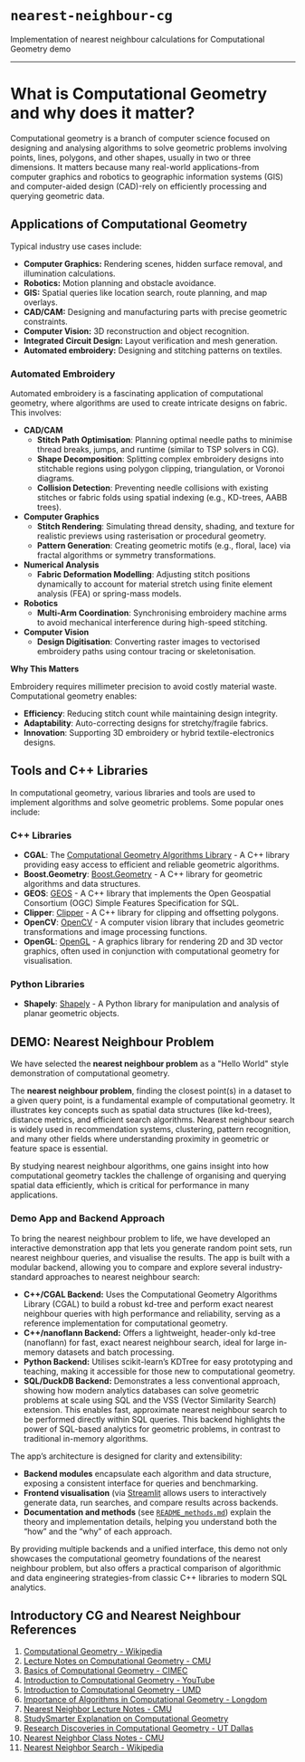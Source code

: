 # `nearest-neighbour-cg`

Implementation of nearest neighbour calculations for Computational Geometry demo

______________________________________________________________________

# What is Computational Geometry and why does it matter?

Computational geometry is a branch of computer science focused on designing and analysing algorithms to solve geometric problems involving points, lines, polygons, and other shapes, usually in two or three dimensions. It matters because many real-world applications-from computer graphics and robotics to geographic information systems (GIS) and computer-aided design (CAD)-rely on efficiently processing and querying geometric data.

## Applications of Computational Geometry

Typical industry use cases include:

- **Computer Graphics:** Rendering scenes, hidden surface removal, and illumination calculations.
- **Robotics:** Motion planning and obstacle avoidance.
- **GIS:** Spatial queries like location search, route planning, and map overlays.
- **CAD/CAM:** Designing and manufacturing parts with precise geometric constraints.
- **Computer Vision:** 3D reconstruction and object recognition.
- **Integrated Circuit Design:** Layout verification and mesh generation.
- **Automated embroidery:** Designing and stitching patterns on textiles.

### Automated Embroidery

Automated embroidery is a fascinating application of computational geometry, where algorithms are used to create intricate designs on fabric. This involves:

- **CAD/CAM**
  - **Stitch Path Optimisation**: Planning optimal needle paths to minimise thread breaks, jumps, and runtime (similar to TSP solvers in CG).
  - **Shape Decomposition**: Splitting complex embroidery designs into stitchable regions using polygon clipping, triangulation, or Voronoi diagrams.
  - **Collision Detection**: Preventing needle collisions with existing stitches or fabric folds using spatial indexing (e.g., KD-trees, AABB trees).
- **Computer Graphics**
  - **Stitch Rendering**: Simulating thread density, shading, and texture for realistic previews using rasterisation or procedural geometry.
  - **Pattern Generation**: Creating geometric motifs (e.g., floral, lace) via fractal algorithms or symmetry transformations.
- **Numerical Analysis**
  - **Fabric Deformation Modelling**: Adjusting stitch positions dynamically to account for material stretch using finite element analysis (FEA) or spring-mass models.
- **Robotics**
  - **Multi-Arm Coordination**: Synchronising embroidery machine arms to avoid mechanical interference during high-speed stitching.
- **Computer Vision**
  - **Design Digitisation**: Converting raster images to vectorised embroidery paths using contour tracing or skeletonisation.

**Why This Matters**

Embroidery requires millimeter precision to avoid costly material waste. Computational geometry enables:

- **Efficiency**: Reducing stitch count while maintaining design integrity.
- **Adaptability**: Auto-correcting designs for stretchy/fragile fabrics.
- **Innovation**: Supporting 3D embroidery or hybrid textile-electronics designs.

## Tools and C++ Libraries

In computational geometry, various libraries and tools are used to implement algorithms and solve geometric problems. Some popular ones include:

### C++ Libraries

- **CGAL**: The [Computational Geometry Algorithms Library](https://www.cgal.org) - A C++ library providing easy access to efficient and reliable geometric algorithms.
- **Boost.Geometry**: [Boost.Geometry](https://www.boost.org/doc/libs/release/libs/geometry/) - A C++ library for geometric algorithms and data structures.
- **GEOS**: [GEOS](https://libgeos.org/) - A C++ library that implements the Open Geospatial Consortium (OGC) Simple Features Specification for SQL.
- **Clipper**: [Clipper](http://www.angusj.com/delphi/clipper.php) - A C++ library for clipping and offsetting polygons.
- **OpenCV**: [OpenCV](https://opencv.org/) - A computer vision library that includes geometric transformations and image processing functions.
- **OpenGL**: [OpenGL](https://www.opengl.org) - A graphics library for rendering 2D and 3D vector graphics, often used in conjunction with computational geometry for visualisation.

### Python Libraries

- **Shapely**: [Shapely](https://shapely.readthedocs.io/) - A Python library for manipulation and analysis of planar geometric objects.

## DEMO: Nearest Neighbour Problem

We have selected the **nearest neighbour problem** as a "Hello World" style demonstration of computational geometry.

The **nearest neighbour problem**, finding the closest point(s) in a dataset to a given query point, is a fundamental example of computational geometry. It illustrates key concepts such as spatial data structures (like kd-trees), distance metrics, and efficient search algorithms. Nearest neighbour search is widely used in recommendation systems, clustering, pattern recognition, and many other fields where understanding proximity in geometric or feature space is essential.

By studying nearest neighbour algorithms, one gains insight into how computational geometry tackles the challenge of organising and querying spatial data efficiently, which is critical for performance in many applications.

### Demo App and Backend Approach

To bring the nearest neighbour problem to life, we have developed an interactive demonstration app that lets you generate random point sets, run nearest neighbour queries, and visualise the results. The app is built with a modular backend, allowing you to compare and explore several industry-standard approaches to nearest neighbour search:

- **C++/CGAL Backend:** Uses the Computational Geometry Algorithms Library (CGAL) to build a robust kd-tree and perform exact nearest neighbour queries with high performance and reliability, serving as a reference implementation for computational geometry.
- **C++/nanoflann Backend:** Offers a lightweight, header-only kd-tree (nanoflann) for fast, exact nearest neighbour search, ideal for large in-memory datasets and batch processing.
- **Python Backend:** Utilises scikit-learn’s KDTree for easy prototyping and teaching, making it accessible for those new to computational geometry.
- **SQL/DuckDB Backend:** Demonstrates a less conventional approach, showing how modern analytics databases can solve geometric problems at scale using SQL and the VSS (Vector Similarity Search) extension. This enables fast, approximate nearest neighbour search to be performed directly within SQL queries. This backend highlights the power of SQL-based analytics for geometric problems, in contrast to traditional in-memory algorithms.

The app’s architecture is designed for clarity and extensibility:

- **Backend modules** encapsulate each algorithm and data structure, exposing a consistent interface for queries and benchmarking.
- **Frontend visualisation** (via [Streamlit](https://streamlit.iol) allows users to interactively generate data, run searches, and compare results across backends.
- **Documentation and methods** (see [`README_methods.md`](README_methods.md)) explain the theory and implementation details, helping you understand both the “how” and the “why” of each approach.

By providing multiple backends and a unified interface, this demo not only showcases the computational geometry foundations of the nearest neighbour problem, but also offers a practical comparison of algorithmic and data engineering strategies-from classic C++ libraries to modern SQL analytics.

## Introductory CG and Nearest Neighbour References

1. [Computational Geometry - Wikipedia](https://en.wikipedia.org/wiki/Computational_geometry)
1. [Lecture Notes on Computational Geometry - CMU](https://www.cs.cmu.edu/~15451-f22/lectures/lec21-geometry.pdf)
1. [Basics of Computational Geometry - CIMEC](https://cimec.org.ar/twiki/pub/Cimec/GeometriaComputacional/cg.basics.pdf)
1. [Introduction to Computational Geometry - YouTube](https://www.youtube.com/watch?v=qMgF8Fcrk_c)
1. [Introduction to Computational Geometry - UMD](https://www.cs.umd.edu/class/spring2020/cmsc754/Lects/lect01-intro.pdf)
1. [Importance of Algorithms in Computational Geometry - Longdom](https://www.longdom.org/open-access/importance-of-algorithms-in-computational-geometry-for-analyzing-geometrical-analysis-101640.html)
1. [Nearest Neighbor Lecture Notes - CMU](https://www.cs.cmu.edu/~15451-s19/lectures/lec22-nearest-neighbor.pdf)
1. [StudySmarter Explanation on Computational Geometry](https://www.studysmarter.co.uk/explanations/math/geometry/computational-geometry/)
1. [Research Discoveries in Computational Geometry - UT Dallas](https://cs.utdallas.edu/6717/dr-benjamin-raichel-and-researcher-two-important-discoveries-computational-geometry/)
1. [Nearest Neighbor Class Notes - CMU](https://www.cs.cmu.edu/afs/cs/academic/class/15456-s10/ClassNotes/nn.pdf)
1. [Nearest Neighbor Search - Wikipedia](https://en.wikipedia.org/wiki/Nearest_neighbor_search)

